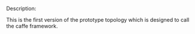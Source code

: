 Description:

This is the first version of the prototype topology which is designed to call the caffe framework.
